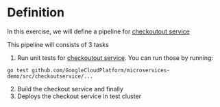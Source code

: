 # Definition
In this exercise, we will define a pipeline for [checkoutout service](https://github.com/GoogleCloudPlatform/microservices-demo/tree/master/src/checkoutservice)

This pipeline will consists of 3 tasks
1. Run unit tests for [checkoutout service](https://github.com/GoogleCloudPlatform/microservices-demo/tree/master/src/checkoutservice).
You can run those by running:
```shell
go test github.com/GoogleCloudPlatform/microservices-demo/src/checkoutservice/...
```
2. Build the checkout service and finally
3. Deploys the checkout service in test cluster
